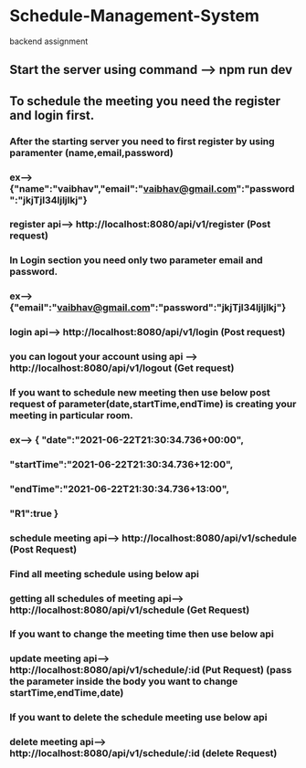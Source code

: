 # Schedule-Management-System
 backend assignment

## Start the server using command --> npm run dev

## To schedule the meeting you need the register and login first.

### After the starting server you need to first register by using paramenter (name,email,password)
### ex--> {"name":"vaibhav","email":"vaibhav@gmail.com":"password":"jkjTjl34ljljlkj"}

### register api--> http://localhost:8080/api/v1/register (Post request)

### In Login section you need only two parameter email and password.
### ex--> {"email":"vaibhav@gmail.com":"password":"jkjTjl34ljljlkj"}

### login api--> http://localhost:8080/api/v1/login (Post request)

### you can logout your account using api --> http://localhost:8080/api/v1/logout (Get request)

### If you want to schedule new meeting then use below post request of parameter(date,startTime,endTime) is creating your meeting in particular room.
### ex--> { "date":"2021-06-22T21:30:34.736+00:00",
###         "startTime":"2021-06-22T21:30:34.736+12:00",
###         "endTime":"2021-06-22T21:30:34.736+13:00",
###         "R1":true                             }

### schedule meeting api-->    http://localhost:8080/api/v1/schedule  (Post Request)

### Find all meeting schedule using below api

### getting all schedules of meeting api-->    http://localhost:8080/api/v1/schedule  (Get Request)

### If you want to change the meeting time then use below api
 
### update meeting api-->    http://localhost:8080/api/v1/schedule/:id  (Put Request) (pass the parameter inside the body you want to change startTime,endTime,date)

### If you want to delete the schedule meeting use below api

### delete meeting api-->    http://localhost:8080/api/v1/schedule/:id  (delete Request)


